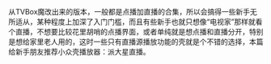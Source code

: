 从TVBox魔改出来的版本，一般都是点播加直播的合集，所以会搞得一些新手无所适从，某种程度上加深了入门门槛，而且有些新手也就只想像“电视家”那样就看个直播，不想要比较花里胡哨的点播界面，或者单纯就是想点播和直播分开，特别是想给家里老人用的，这时一些只有直播源播放功能的壳就是个不错的选择，本篇给新手朋友推荐小众壳播放器：派大星直播。
